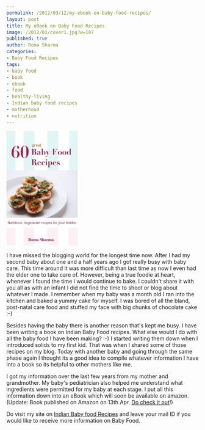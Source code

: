 ```yaml
--- 
permalink: /2012/03/12/my-ebook-on-baby-food-recipes/
layout: post
title: My eBook on Baby Food Recipes
image: /2012/03/cover1.jpg?w=187
published: true
author: Roma Sharma
categories: 
- Baby Food Recipes
tags:
- baby food
- book
- ebook
- food
- healthy-living
- Indian baby food recipes
- motherhood
- nutrition
---
```

<a href="http://babyfoodrecipes.in/"><img class="alignnone  wp-image-2833" title="cover" src="/2012/03/cover1.jpg?w=187" alt="" width="187" height="300" /></a>

I have missed the blogging world for the longest time now. After I had my second baby about one and a half years ago I got really busy with baby care. This time around it was more difficult than last time as now I even had the elder one to take care of. However, being a true foodie at heart, whenever I found the time I would continue to bake. I couldn't share it with you all as with an infant I did not find the time to shoot or blog about whatever I made. I remember when my baby was a month old I ran into the kitchen and baked a yummy cake for myself. I was bored of all the bland, post-natal care food and stuffed my face with big chunks of chocolate cake :-)<!--more-->

Besides having the baby there is another reason that's kept me busy. I have been writing a book on Indian Baby Food recipes. What else would I do with all the baby food I have been making? :-) I started writing them down when I introduced solids to my first kid. That was when I shared some of those recipes on my blog. Today with another baby and going through the same phase again I thought its a good idea to compile whatever information I have into a book so its helpful to other mothers like me.

I got my information over the last few years from my mother and grandmother. My baby's pediatrician also helped me understand what ingredients were permitted for my baby at each stage. I put all this information down into an eBook which will soon be available on amazon. (Update: Book published on Amazon on 13th Apr. <a title="My Baby Food eBook on Amazon" href="http://www.amazon.com/Great-Recipes-your-Baby-ebook/dp/B007QVHWDO" target="_blank">Do check it out</a>!)

Do visit my site on <a title="60 Baby Food Recipes" href="http://babyfoodrecipes.in/" target="_blank">Indian Baby food Recipes</a> and leave your mail ID if you would like to receive more information on Baby Food.
